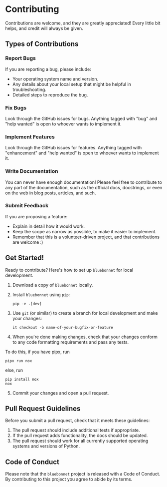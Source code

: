 # Contributing

Contributions are welcome, and they are greatly appreciated! Every little bit
helps, and credit will always be given.

## Types of Contributions

### Report Bugs

If you are reporting a bug, please include:

- Your operating system name and version.
- Any details about your local setup that might be helpful in troubleshooting.
- Detailed steps to reproduce the bug.

### Fix Bugs

Look through the GitHub issues for bugs. Anything tagged with "bug" and "help
wanted" is open to whoever wants to implement it.

### Implement Features

Look through the GitHub issues for features. Anything tagged with "enhancement"
and "help wanted" is open to whoever wants to implement it.

### Write Documentation

You can never have enough documentation! Please feel free to contribute to any
part of the documentation, such as the official docs, docstrings, or even on the
web in blog posts, articles, and such.

### Submit Feedback

If you are proposing a feature:

- Explain in detail how it would work.
- Keep the scope as narrow as possible, to make it easier to implement.
- Remember that this is a volunteer-driven project, and that contributions are
  welcome :)

## Get Started!

Ready to contribute? Here's how to set up `bluebonnet` for local development.

1. Download a copy of `bluebonnet` locally.
2. Install `bluebonnet` using `pip`:

   ```console
   pip -e .[dev]
   ```

3. Use `git` (or similar) to create a branch for local development and make your
   changes:

   ```console
   it checkout -b name-of-your-bugfix-or-feature
   ```

4. When you're done making changes, check that your changes conform to any code
   formatting requirements and pass any tests.

To do this, if you have pipx, run

```console
pipx run nox
```

else, run

```console
pip install nox
nox
```

5. Commit your changes and open a pull request.

## Pull Request Guidelines

Before you submit a pull request, check that it meets these guidelines:

1. The pull request should include additional tests if appropriate.
2. If the pull request adds functionality, the docs should be updated.
3. The pull request should work for all currently supported operating systems
   and versions of Python.

## Code of Conduct

Please note that the `bluebonnet` project is released with a Code of Conduct. By
contributing to this project you agree to abide by its terms.
